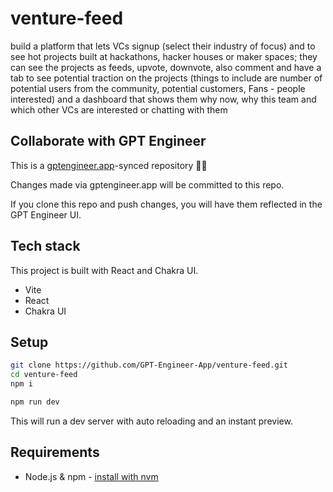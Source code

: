 # venture-feed

build a platform that lets VCs signup (select their industry of focus) and to see hot projects built at hackathons, hacker houses or maker spaces; they can see the projects as feeds, upvote, downvote, also comment and have a tab to see potential traction on the projects (things to include are number of potential users from the community, potential customers, Fans - people interested) and a dashboard that shows them why now, why this team and which other VCs are interested or chatting with them


## Collaborate with GPT Engineer

This is a [gptengineer.app](https://gptengineer.app)-synced repository 🌟🤖

Changes made via gptengineer.app will be committed to this repo.

If you clone this repo and push changes, you will have them reflected in the GPT Engineer UI.

## Tech stack

This project is built with React and Chakra UI.

- Vite
- React
- Chakra UI

## Setup

```sh
git clone https://github.com/GPT-Engineer-App/venture-feed.git
cd venture-feed
npm i
```

```sh
npm run dev
```

This will run a dev server with auto reloading and an instant preview.

## Requirements

- Node.js & npm - [install with nvm](https://github.com/nvm-sh/nvm#installing-and-updating)
